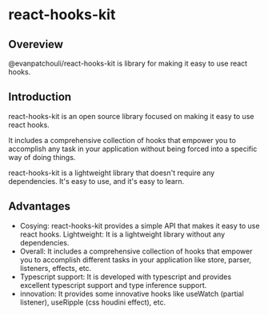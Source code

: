 # react-hooks-kit

## Overeview

@evanpatchouli/react-hooks-kit is library for making it easy to use react hooks.

## Introduction

react-hooks-kit is an open source library focused on making it easy to use react hooks.

It includes a comprehensive collection of hooks that empower you to accomplish any task in your application without being forced into a specific way of doing things.

react-hooks-kit is a lightweight library that doesn't require any dependencies. It's easy to use, and it's easy to learn.

## Advantages

- Cosying: react-hooks-kit provides a simple API that makes it easy to use react hooks.
  Lightweight: It is a lightweight library without any dependencies.
- Overall: It includes a comprehensive collection of hooks that empower you to accomplish different tasks in your application like store, parser, listeners, effects, etc.
- Typescript support: It is developed with typescript and provides excellent typescript support and type inference support.
- innovation: It provides some innovative hooks like useWatch (partial listener), useRipple (css houdini effect), etc.
